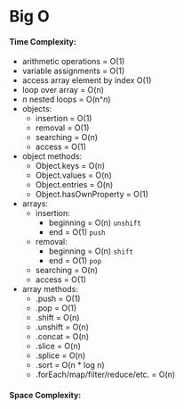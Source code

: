 # Big O

#### Time Complexity:

- arithmetic operations = O(1)  
- variable assignments = O(1)  
- access array element by index O(1)  
- loop over array = O(n)  
- *n* nested loops = O(n^*n*)  
- objects:
    - insertion = O(1)  
    - removal = O(1)  
    - searching = O(n)  
    - access = O(1)  
- object methods:
    - Object.keys = O(n)
    - Object.values = O(n)
    - Object.entries = O(n)
    - Object.hasOwnProperty = O(1)
- arrays:
    - insertion:
        - beginning = O(n) `unshift`
        - end = O(1) `push`
    - removal:
        - beginning = O(n) `shift`
        - end = O(1) `pop`
    - searching = O(n)  
    - access = O(1)  
- array methods:
    - .push = O(1)
    - .pop = O(1)
    - .shift = O(n)
    - .unshift = O(n)
    - .concat = O(n)
    - .slice = O(n)
    - .splice = O(n)
    - .sort = O(n * log n)
    - .forEach/map/filter/reduce/etc. = O(n)


#### Space Complexity:



